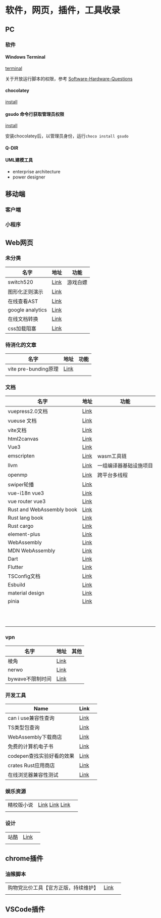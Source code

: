 ---
---

# 软件，网页，插件，工具收录

## PC

### 软件

#### Windows Terminal

[terminal](https://github.com/microsoft/terminal)

关于开放运行脚本的权限，参考 [Software-Hardware-Questions](../../.vuepress/dist/assets/Software-Hardware-Questions.html.79e9c433.js)

#### chocolatey

[install](https://chocolatey.org/install)

#### gsudo 命令行获取管理员权限

[install](https://github.com/gerardog/gsudo)

安装chocolatey后，以管理员身份，运行`choco install gsudo`

#### Q-DIR

#### UML建模工具

* enterprise architecture
* power designer

## 移动端

### 客户端

### 小程序

## Web网页

### 未分类

| 名字             | 地址                                                | 功能     |
| ---------------- | --------------------------------------------------- | -------- |
| switch520        | [Link](https://switch520.com/)                      | 游戏白嫖 |
| 图形化正则演示   | [Link](https://regexper.com/)                       |          |
| 在线查看AST      | [Link](https://astexplorer.net/)                    |          |
| google analytics | [Link](https://analytics.google.com/analytics/web/) |          |
| 在线文档转换     | [Link](https://convertio.co/zh/)                    |          |
| css加载阻塞      | [Link](http://ruofee.cn/article/1633592450024/)     |          |

### 待消化的文章


| 名字                 | 地址                                                      | 功能 |
| -------------------- | --------------------------------------------------------- | ---- |
| vite pre-bunding原理 | [Link](https://mp.weixin.qq.com/s/2zZcjo9Wfg7wZBjsyCnT_w) |      |
|                      |                                                           |      |

### 文档

| 名字                      | 地址                                                              | 功能                   |
| ------------------------- | ----------------------------------------------------------------- | ---------------------- |
| vuepress2.0文档           | [Link](https://v2.vuepress.vuejs.org/guide/)                      |                        |
| vueuse 文档               | [Link](https://vueuse.org/guide/)                                 |                        |
| vite文档                  | [Link](https://vitejs.dev/guide/)                                 |                        |
| html2canvas               | [Link](https://html2canvas.hertzen.com/documentation)             |                        |
| Vue3                      | [Link](https://vuejs.org/guide/introduction.html)                 |                        |
| emscripten                | [Link](https://emscripten.org/)                                   | wasm工具链             |
| llvm                      | [Link](https://llvm.org/)                                         | 一组编译器基础设施项目 |
| openmp                    | [Link](https://www.openmp.org/)                                   | 跨平台多线程           |
| swiper轮播                | [Link](https://swiperjs.com/get-started)                          |                        |
| vue-i18n vue3             | [Link](https://vue-i18n.intlify.dev/guide/)                       |                        |
| vue router vue3           | [Link](https://router.vuejs.org/guide/)                           |                        |
| Rust and WebAssembly book | [Link](https://rustwasm.github.io/docs/book/)                     |                        |
| Rust lang book            | [Link](https://doc.rust-lang.org/book/)                           |                        |
| Rust cargo                | [Link](https://doc.rust-lang.org/cargo/index.html)                |                        |
| element-plus              | [Link](https://element-plus.org/zh-CN/#/zh-CN)                    |                        |
| WebAssembly               | [Link](https://webassembly.org/getting-started/developers-guide/) |                        |
| MDN WebAssembly           | [Link](https://developer.mozilla.org/en-US/docs/WebAssembly)      |                        |
| Dart                      | [Link](https://dart.dev/guides)                                   |                        |
| Flutter                   | [Link](https://docs.flutter.dev/)                                 |                        |
| TSConfig文档              | [Link](https://www.typescriptlang.org/tsconfig)                   |                        |
| Esbuild                   | [Link](https://esbuild.github.io/getting-started/)                |                        |
| material design           | [Link](https://material.io/design/introduction)                   |                        |
| pinia                     | [Link](https://pinia.vuejs.org/introduction.html)                 |                        |
|                           |                                                                   |                        |
|                           |                                                                   |                        |
|                           |                                                                   |                        |
|                           |                                                                   |                        |
|                           |                                                                   |                        |
|                           |                                                                   |                        |
|                           |                                                                   |                        |
|                           |                                                                   |                        |
|                           |                                                                   |                        |
|                           |                                                                   |                        |
|                           |                                                                   |                        |
### vpn

| 名字             | 地址                              | 其他 |
| ---------------- | --------------------------------- | ---- |
| 棱角             | [Link](https://www.lengjiao.me/)  |      |
| nerwo            | [Link](https://control.nerwo.co/) |      |
| bywave不限制时间 | [Link](https://sub.paasmi.com)    |      |

### 开发工具

| Name                      | Link                                                     |     |
| ------------------------- | -------------------------------------------------------- | --- |
| can i use兼容性查询       | [Link](https://caniuse.com/)                             |     |
| TS类型包查询              | [Link](https://www.typescriptlang.org/dt/search?search=) |     |
| WebAssembly下载商店       | [Link](https://wapm.io/)                                 |     |
| 免费的计算机电子书        | [Link](https://www.cntofu.com/)                          |     |
| codepen查找实验好看的效果 | [Link](https://codepen.io/)                              |     |
| crates Rust应用商店       | [Link](https://crates.io/)                               |     |
| 在线浏览器兼容性测试      | [Link](https://www.browserling.com/)                     |     |

### 娱乐资源

|            |                                                                                           |     |
| ---------- | ----------------------------------------------------------------------------------------- | --- |
| 精校版小说 | [Link](https://noveless.com/) [Link](https://www.jingjiaoba.com/) [Link](http://zxcs.me/) |     |
|            |                                                                                           |     |

### 设计

|      |                                   |     |
| ---- | --------------------------------- | --- |
| 站酷 | [Link](https://www.zcool.com.cn/) |     |
|      |                                   |     |
## chrome插件


### 油猴脚本

|                                      |                                                                                                                                                                                               |     |
| ------------------------------------ | --------------------------------------------------------------------------------------------------------------------------------------------------------------------------------------------- | --- |
| 购物党比价工具【官方正版，持续维护】 | [Link](https://greasyfork.org/zh-CN/scripts/436876-%E8%B4%AD%E7%89%A9%E5%85%9A%E6%AF%94%E4%BB%B7%E5%B7%A5%E5%85%B7-%E5%AE%98%E6%96%B9%E6%AD%A3%E7%89%88-%E6%8C%81%E7%BB%AD%E7%BB%B4%E6%8A%A4) |     |
|                                      |                                                                                                                                                                                               |     |

## VSCode插件

